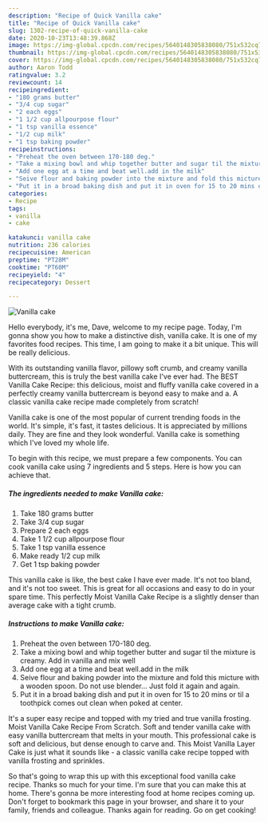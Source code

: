 ```yaml
---
description: "Recipe of Quick Vanilla cake"
title: "Recipe of Quick Vanilla cake"
slug: 1302-recipe-of-quick-vanilla-cake
date: 2020-10-23T13:48:39.868Z
image: https://img-global.cpcdn.com/recipes/5640148305838080/751x532cq70/vanilla-cake-recipe-main-photo.jpg
thumbnail: https://img-global.cpcdn.com/recipes/5640148305838080/751x532cq70/vanilla-cake-recipe-main-photo.jpg
cover: https://img-global.cpcdn.com/recipes/5640148305838080/751x532cq70/vanilla-cake-recipe-main-photo.jpg
author: Aaron Todd
ratingvalue: 3.2
reviewcount: 14
recipeingredient:
- "180 grams butter"
- "3/4 cup sugar"
- "2 each eggs"
- "1 1/2 cup allpourpose flour"
- "1 tsp vanilla essence"
- "1/2 cup milk"
- "1 tsp baking powder"
recipeinstructions:
- "Preheat the oven between 170-180 deg."
- "Take a mixing bowl and whip together butter and sugar til the mixture is creamy. Add in vanilla and mix well"
- "Add one egg at a time and beat well.add in the milk"
- "Seive flour and baking powder into the mixture and fold this micture with a wooden spoon. Do not use blender... Just fold it again and again."
- "Put it in a broad baking dish and put it in oven for 15 to 20 mins or til a toothpick comes out clean when poked at center."
categories:
- Recipe
tags:
- vanilla
- cake

katakunci: vanilla cake 
nutrition: 236 calories
recipecuisine: American
preptime: "PT28M"
cooktime: "PT60M"
recipeyield: "4"
recipecategory: Dessert

---
```



![Vanilla cake](https://img-global.cpcdn.com/recipes/5640148305838080/751x532cq70/vanilla-cake-recipe-main-photo.jpg)

Hello everybody, it's me, Dave, welcome to my recipe page. Today, I'm gonna show you how to make a distinctive dish, vanilla cake. It is one of my favorites food recipes. This time, I am going to make it a bit unique. This will be really delicious.

With its outstanding vanilla flavor, pillowy soft crumb, and creamy vanilla buttercream, this is truly the best vanilla cake I&#39;ve ever had. The BEST Vanilla Cake Recipe: this delicious, moist and fluffy vanilla cake covered in a perfectly creamy vanilla buttercream is beyond easy to make and a. A classic vanilla cake recipe made completely from scratch!

Vanilla cake is one of the most popular of current trending foods in the world. It's simple, it's fast, it tastes delicious. It is appreciated by millions daily. They are fine and they look wonderful. Vanilla cake is something which I've loved my whole life.


To begin with this recipe, we must prepare a few components. You can cook vanilla cake using 7 ingredients and 5 steps. Here is how you can achieve that.

<!--inarticleads1-->

##### The ingredients needed to make Vanilla cake:

1. Take 180 grams butter
1. Take 3/4 cup sugar
1. Prepare 2 each eggs
1. Take 1 1/2 cup allpourpose flour
1. Take 1 tsp vanilla essence
1. Make ready 1/2 cup milk
1. Get 1 tsp baking powder


This vanilla cake is like, the best cake I have ever made. It&#39;s not too bland, and it&#39;s not too sweet. This is great for all occasions and easy to do in your spare time. This perfectly Moist Vanilla Cake Recipe is a slightly denser than average cake with a tight crumb. 

<!--inarticleads2-->

##### Instructions to make Vanilla cake:

1. Preheat the oven between 170-180 deg.
1. Take a mixing bowl and whip together butter and sugar til the mixture is creamy. Add in vanilla and mix well
1. Add one egg at a time and beat well.add in the milk
1. Seive flour and baking powder into the mixture and fold this micture with a wooden spoon. Do not use blender... Just fold it again and again.
1. Put it in a broad baking dish and put it in oven for 15 to 20 mins or til a toothpick comes out clean when poked at center.


It&#39;s a super easy recipe and topped with my tried and true vanilla frosting. Moist Vanilla Cake Recipe From Scratch. Soft and tender vanilla cake with easy vanilla buttercream that melts in your mouth. This professional cake is soft and delicious, but dense enough to carve and. This Moist Vanilla Layer Cake is just what it sounds like - a classic vanilla cake recipe topped with vanilla frosting and sprinkles. 

So that's going to wrap this up with this exceptional food vanilla cake recipe. Thanks so much for your time. I'm sure that you can make this at home. There's gonna be more interesting food at home recipes coming up. Don't forget to bookmark this page in your browser, and share it to your family, friends and colleague. Thanks again for reading. Go on get cooking!
